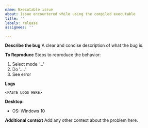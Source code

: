 ```yaml
---
name: Executable issue
about: Issue encountered while using the compiled executable
title: ''
labels: release
assignees: ''

---
```


**Describe the bug**
A clear and concise description of what the bug is.

**To Reproduce**
Steps to reproduce the behavior:
1. Select mode '...'
2. Do '....'
3. See error

**Logs**
```
<PASTE LOGS HERE>
```

**Desktop:**
 - OS: Windows 10

**Additional context**
Add any other context about the problem here.
